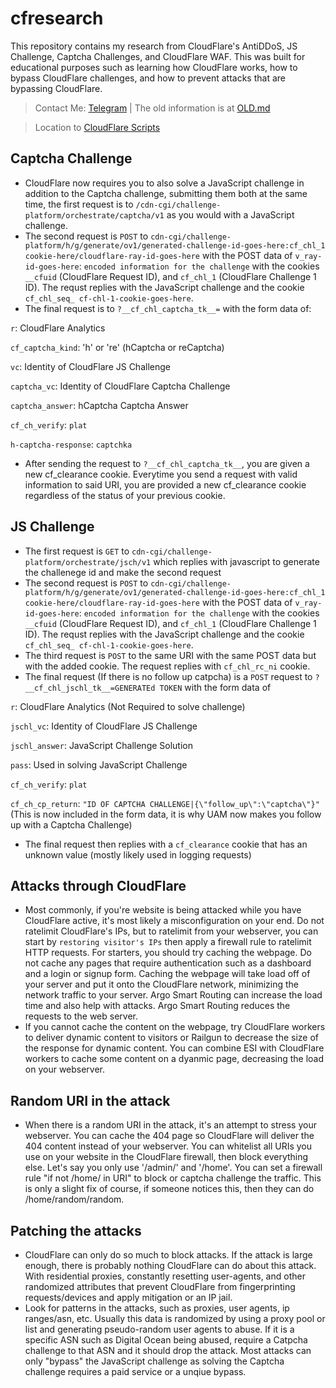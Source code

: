 # cfresearch
This repository contains my research from CloudFlare's AntiDDoS, JS Challenge, Captcha Challenges, and CloudFlare WAF.
This was built for educational purposes such as learning how CloudFlare works, how to bypass CloudFlare challenges, and how to prevent attacks that are bypassing CloudFlare.
> Contact Me: [Telegram](https://t.me/trespassed) | The old information is at [OLD.md](https://github.com/scaredos/cfresearch/blob/master/OLD.md)

> Location to [CloudFlare Scripts](https://github.com/scaredos/cfresearch/tree/master/scripts)

## Captcha Challenge
- CloudFlare now requires you to also solve a JavaScript challenge in addition to the Captcha challenge, submitting them both at the same time, the first request is to `/cdn-cgi/challenge-platform/orchestrate/captcha/v1` as you would with a JavaScript challenge.
- The second request is `POST` to `cdn-cgi/challenge-platform/h/g/generate/ov1/generated-challenge-id-goes-here:cf_chl_1 cookie-here/cloudflare-ray-id-goes-here` with the POST data of `v_ray-id-goes-here`: `encoded information for the challenge` with the cookies `__cfuid` (CloudFlare Request ID), and `cf_chl_1` (CloudFlare Challenge 1 ID). The requst replies with the JavaScript challenge and the cookie `cf_chl_seq_ cf-chl-1-cookie-goes-here`.
- The final request is to `?__cf_chl_captcha_tk__=` with the form data of:

`r`: CloudFlare Analytics

`cf_captcha_kind`: 'h' or 're' (hCaptcha or reCaptcha)

`vc`: Identity of CloudFlare JS Challenge

`captcha_vc`: Identity of CloudFlare Captcha Challenge

`captcha_answer`: hCaptcha Captcha Answer

`cf_ch_verify`: `plat`

`h-captcha-response`: `captchka`

- After sending the request to `?__cf_chl_captcha_tk__`, you are given a new cf_clearance cookie. Everytime you send a request with valid information to said URI, you are provided a new cf_clearance cookie regardless of the status of your previous cookie.


## JS Challenge
- The first request is `GET` to `cdn-cgi/challenge-platform/orchestrate/jsch/v1` which replies with javascript to generate the challenege id and make the second request
- The second request is `POST` to `cdn-cgi/challenge-platform/h/g/generate/ov1/generated-challenge-id-goes-here:cf_chl_1 cookie-here/cloudflare-ray-id-goes-here` with the POST data of `v_ray-id-goes-here`: `encoded information for the challenge` with the cookies `__cfuid` (CloudFlare Request ID), and `cf_chl_1` (CloudFlare Challenge 1 ID). The requst replies with the JavaScript challenge and the cookie `cf_chl_seq_ cf-chl-1-cookie-goes-here`.
- The third request is `POST` to the same URI with the same POST data but with the added cookie. The request replies with `cf_chl_rc_ni` cookie.
- The final request (If there is no follow up catpcha) is a `POST` request to `?__cf_chl_jschl_tk__=GENERATEd TOKEN` with the form data of 

`r`: CloudFlare Analytics (Not Required to solve challenge)

`jschl_vc`: Identity of CloudFlare JS Challenge

`jschl_answer`: JavaScript Challenge Solution

`pass`: Used in solving JavaScript Challenge

`cf_ch_verify`: `plat`

`cf_ch_cp_return`: `"ID OF CAPTCHA CHALLENGE|{\"follow_up\":\"captcha\"}"` (This is now included in the form data, it is why UAM now makes you follow up with a Captcha Challenge)

- The final request then replies with a `cf_clearance` cookie that has an unknown value (mostly likely used in logging requests)


## Attacks through CloudFlare
- Most commonly, if you're website is being attacked while you have CloudFlare active, it's most likely a misconfiguration on your end. Do not ratelimit CloudFlare's IPs, but to ratelimit from your webserver, you can start by `restoring visitor's IPs` then apply a firewall rule to ratelimit HTTP requests. For starters, you should try caching the webpage. Do not cache any pages that require authentication such as a dashboard and a login or signup form. Caching the webpage will take load off of your server and put it onto the CloudFlare network, minimizing the network traffic to your server. Argo Smart Routing can increase the load time and also help with attacks. Argo Smart Routing reduces the requests to the web server.
- If you cannot cache the content on the webpage, try CloudFlare workers to deliver dynamic content to visitors or Railgun to decrease the size of the response for dynamic content. You can combine ESI with CloudFlare workers to cache some content on a dyanmic page, decreasing the load on your webserver. 

## Random URI in the attack
- When there is a random URI in the attack, it's an attempt to stress your webserver. You can cache the 404 page so CloudFlare will deliver the 404 content instead of your webserver. You can whitelist all URIs you use on your website in the CloudFlare firewall, then block everything else. Let's say you only use '/admin/' and '/home'. You can set a firewall rule "if not /home/ in URI" to block or captcha challenge the traffic. This is only a slight fix of course, if someone notices this, then they can do /home/random/random. 

## Patching the attacks
- CloudFlare can only do so much to block attacks. If the attack is large enough, there is probably nothing CloudFlare can do about this attack. With residential proxies, constantly resetting user-agents, and other randomized attributes that prevent CloudFlare from fingerprinting requests/devices and apply mitigation or an IP jail.
- Look for patterns in the attacks, such as proxies, user agents, ip ranges/asn, etc. Usually this data is randomized by using a proxy pool or list and generating pseudo-random user agents to abuse. If it is a specific ASN such as Digital Ocean being abused, require a Catpcha challenge to that ASN and it should drop the attack. Most attacks can only "bypass" the JavaScript challenge as solving the Captcha challenge requires a paid service or a unqiue bypass.
